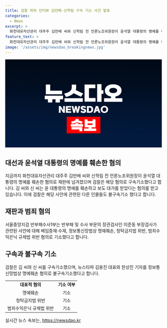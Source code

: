 ```yaml
---
title: 검찰 허위 인터뷰 김만배·신학림 구속 기소 사건 발표
categories:
  - News
excerpt: >
  화천대유자산관리 대주주 김만배 씨와 신학림 전 언론노조위원장이 윤석열 대통령의 명예를 훼손한 혐의로 재판에 넘겨졌다. 이들은 부산저축은행 수사와 관련한 허위사실을 보도해 윤 대통령의 명예를 훼손하고 보도 대가로 1억 6500만 원을 주고받으면서 이를 책값으로 위장한 혐의를 받는다. 검찰은 신 씨와 공모해 허위사실을 보도한 혐의로 뉴스타파 김용진 대표와 한상진 기자를 정보통신망법상 명예훼손 혐의로 함께 불구속기소 했다.
feature_text: >
  화천대유자산관리 대주주 김만배 씨와 신학림 전 언론노조위원장이 윤석열 대통령의 명예를 훼손한 혐의로 재판에 넘겨졌다. 이들은 부산저축은행 수사와 관련한 허위사실을 보도해 윤 대통령의 명예를 훼손하고 보도 대가로 1억 6500만 원을 주고받으면서 이를 책값으로 위장한 혐의를 받는다. 검찰은 신 씨와 공모해 허위사실을 보도한 혐의로 뉴스타파 김용진 대표와 한상진 기자를 정보통신망법상 명예훼손 혐의로 함께 불구속기소 했다.
image: '/assets/img/newsdao_breakingnews.jpg'
---
```


<p><img src="/assets/img/newsdao_breakingnews.jpg" alt="ranknews 속보" /></p>

<h2 data-ke-size="size26">대선과 윤석열 대통령의 명예를 훼손한 혐의</h2>

<p data-ke-size="size16">지금까지 화천대유자산관리 대주주 김만배 씨와 신학림 전 언론노조위원장이 윤석열 대통령의 명예를 훼손한 혐의로 재판에 넘겨졌으며 검찰은 해당 혐의로 구속기소했다고 합니다. 김 씨와 신 씨는 윤 대통령의 명예를 훼손하고 보도 대가를 받았다는 혐의를 받고 있습니다. 이에 검찰은 해당 사안에 관련된 다른 인물들도 불구속기소 했다고 합니다.</p>

<h2 data-ke-size="size26">재판과 범죄 혐의</h2>

<p data-ke-size="size16">서울중앙지검 반부패수사1부는 반부패 및 수사 부문의 장관검사인 이준동 부장검사가 관련된 사안에 대해 배임증재·수재, 정보통신망법상 명예훼손, 청탁금지법 위반, 범죄수익은닉 규제법 위반 혐의로 기소했다고 합니다.</p>

<h2 data-ke-size="size26">구속과 불구속 기소</h2>

<p data-ke-size="size16">검찰은 김 씨와 신 씨를 구속기소했으며, 뉴스타파 김용진 대표와 한상진 기자를 정보통신망법상 명예훼손 혐의로 불구속기소했다고 합니다.</p>

<table>
    <tbody>
        <tr>
            <td style="text-align: center; height: 17px;"><b>대표적 혐의</b></td>
            <td style="text-align: center; height: 17px;"><b>기소 여부</b></td>
        </tr>
        <tr>
            <td style="text-align: center; height: 17px;">명예훼손</td>
            <td style="text-align: center; height: 17px;">기소</td>
        </tr>
        <tr>
            <td style="text-align: center; height: 17px;">청탁금지법 위반</td>
            <td style="text-align: center; height: 17px;">기소</td>
        </tr>
        <tr>
            <td style="text-align: center; height: 17px;">범죄수익은닉 규제법 위반</td>
            <td style="text-align: center; height: 17px;">기소</td>
        </tr>
    </tbody>
</table>
실시간 뉴스 속보는, <a href="https://newsdao.kr" rel="dofollow">https://newsdao.kr</a>


